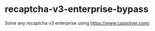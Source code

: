 # recaptcha-v3-enterprise-bypass
Solve any recaptcha v3 enterprise using https://www.capsolver.com/



                                                                                              